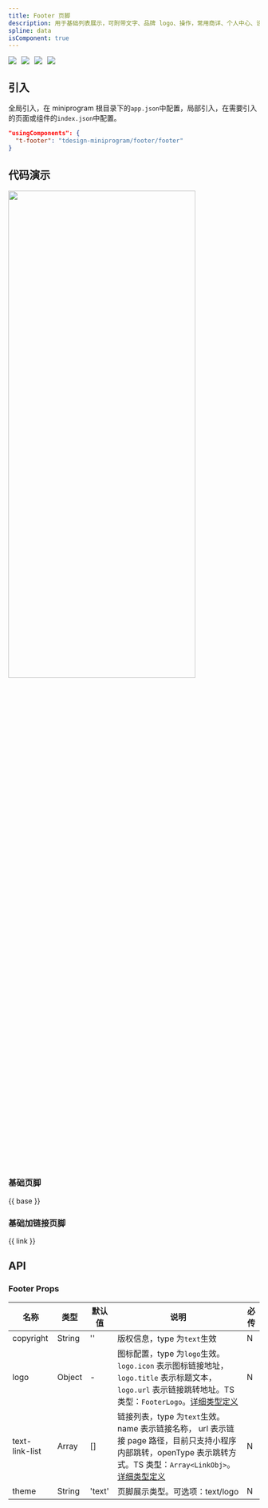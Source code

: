 ```yaml
---
title: Footer 页脚
description: 用于基础列表展示，可附带文字、品牌 logo、操作，常用商详、个人中心、设置等页面。
spline: data
isComponent: true
---
```


<span class="coverages-badge" style="margin-right: 10px"><img src="https://img.shields.io/badge/coverages%3A%20lines-100%25-blue" /></span><span class="coverages-badge" style="margin-right: 10px"><img src="https://img.shields.io/badge/coverages%3A%20functions-0%25-red" /></span><span class="coverages-badge" style="margin-right: 10px"><img src="https://img.shields.io/badge/coverages%3A%20statements-100%25-blue" /></span><span class="coverages-badge" style="margin-right: 10px"><img src="https://img.shields.io/badge/coverages%3A%20branches-0%25-red" /></span>
## 引入

全局引入，在 miniprogram 根目录下的`app.json`中配置，局部引入，在需要引入的页面或组件的`index.json`中配置。

```json
"usingComponents": {
  "t-footer": "tdesign-miniprogram/footer/footer"
}
```

## 代码演示


<img src="https://tdesign.gtimg.com/miniprogram/readme/footer.png" width="375px" height="50%">

### 基础页脚

{{ base }}

### 基础加链接页脚

{{ link }}

## API

### Footer Props

| 名称           | 类型   | 默认值 | 说明                                                                                                                                                                                                                                                     | 必传 |
| -------------- | ------ | ------ | -------------------------------------------------------------------------------------------------------------------------------------------------------------------------------------------------------------------------------------------------------- | ---- |
| copyright      | String | ''     | 版权信息，type 为`text`生效                                                                                                                                                                                                                              | N    |
| logo           | Object | -      | 图标配置，type 为`logo`生效。`logo.icon` 表示图标链接地址，`logo.title` 表示标题文本，`logo.url` 表示链接跳转地址。TS 类型：`FooterLogo`。[详细类型定义](https://github.com/Tencent/tdesign-miniprogram/tree/develop/src/footer/type.ts)            | N    |
| text-link-list | Array  | []     | 链接列表，type 为`text`生效。name 表示链接名称， url 表示链接 page 路径，目前只支持小程序内部跳转，openType 表示跳转方式。TS 类型：`Array<LinkObj>`。[详细类型定义](https://github.com/Tencent/tdesign-miniprogram/tree/develop/src/footer/type.ts) | N    |
| theme          | String | 'text' | 页脚展示类型。可选项：text/logo                                                                                                                                                                                                                          | N    |
